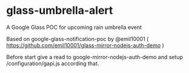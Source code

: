 glass-umbrella-alert
====================

A Google Glass POC for upcoming rain umbrella event

Based on google-glass-notification-poc by @emil10001 ( https://github.com/emil10001/glass-mirror-nodejs-auth-demo )


Before start give a read to google-mirror-nodejs-auth-demo and setup /configuration/gapi.js according that.
